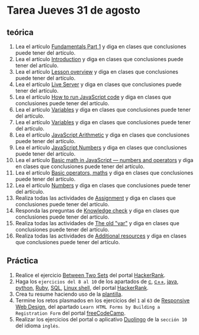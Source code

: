 # Tarea Jueves 31 de agosto

## teórica

1. Lea el artículo [Fundamentals Part 1](https://www.theodinproject.com/lessons/foundations-fundamentals-part-1) y diga en clases que conclusiones puede tener del artículo.
2. Lea el artículo [Introduction](https://www.theodinproject.com/lessons/foundations-fundamentals-part-1#introduction) y diga en clases que conclusiones puede tener del artículo.
3. Lea el artículo [Lesson overview](https://www.theodinproject.com/lessons/foundations-fundamentals-part-1#lesson-overview) y diga en clases que conclusiones puede tener del artículo.
4. Lea el artículo [Live Server](https://marketplace.visualstudio.com/items?itemName=ritwickdey.LiveServer) y diga en clases que conclusiones puede tener del artículo.
5. Lea el artículo [How to run JavaScript code](https://www.theodinproject.com/lessons/foundations-fundamentals-part-1#how-to-run-javascript-code) y diga en clases que conclusiones puede tener del artículo.
6. Lea el artículo [Variables](https://javascript.info/variables) y diga en clases que conclusiones puede tener del artículo.
7. Lea el artículo [Variables](https://www.theodinproject.com/lessons/foundations-fundamentals-part-1#variables) y diga en clases que conclusiones puede tener del artículo.
8. Lea el artículo [JavaScript Arithmetic](https://www.w3schools.com/js/js_arithmetic.asp) y diga en clases que conclusiones puede tener del artículo.
9. Lea el artículo [JavaScript Numbers](https://www.w3schools.com/js/js_numbers.asp) y diga en clases que conclusiones puede tener del artículo.
10. Lea el artículo [Basic math in JavaScript — numbers and operators](https://developer.mozilla.org/en-US/docs/Learn/JavaScript/First_steps/Math) y diga en clases que conclusiones puede tener del artículo.
11. Lea el artículo [Basic operators, maths](https://javascript.info/operators) y diga en clases que conclusiones puede tener del artículo.
12. Lea el artículo [Numbers](https://www.theodinproject.com/lessons/foundations-fundamentals-part-1#numbers) y diga en clases que conclusiones puede tener del artículo.
13. Realiza todas las actividades de [Assignment](https://www.theodinproject.com/lessons/foundations-fundamentals-part-1#assignment) y diga en clases que conclusiones puede tener del artículo.
14. Responda las preguntas de [Knowledge check](https://www.theodinproject.com/lessons/foundations-fundamentals-part-1#knowledge-check) y diga en clases que conclusiones puede tener del artículo.
15. Realiza todas las actividades de [The old "var"](https://javascript.info/var) y diga en clases que conclusiones puede tener del artículo.
16. Realiza todas las actividades de [Additional resources](https://www.theodinproject.com/lessons/foundations-fundamentals-part-1#additional-resources) y diga en clases que conclusiones puede tener del artículo.

## Práctica

1. Realice el ejercicio [Between Two Sets](https://www.hackerrank.com/challenges/between-two-sets/problem?isFullScreen=false) del portal [HackerRank](https://www.hackerrank.com/dashboard).
2. Haga los `ejercicios del 8 al 10` de los apartados de [c](https://www.hackerrank.com/domains/c), [c++](https://www.hackerrank.com/domains/cpp), [java](https://www.hackerrank.com/domains/java), [python](https://www.hackerrank.com/domains/python), [Ruby](https://www.hackerrank.com/domains/ruby), [SQL](https://www.hackerrank.com/domains/sql), [Linux shell](https://www.hackerrank.com/domains/shell), del portal [HackerRank](https://www.hackerrank.com/dashboard).
3. Crea tu resume haciendo uso de la [plantilla](https://docs.google.com/document/d/1jfUa4HGBDjt2peJPQ0Wg1YhdGkCoSysS6QMT4u8bCic/edit?usp=sharing).
4. Termine los retos plasmados en los ejercicios del `1` al `63` de [Responsive Web Design](https://www.freecodecamp.org/learn/2022/responsive-web-design/), del apartado `Learn HTML Forms by Building a Registration Form` del portal [freeCodeCamp](https://www.freecodecamp.org/learn/).
5. Realizar los ejercicios del portal o aplicativo [Duolingo](https://www.duolingo.com/learn) de la `sección 10` del idioma `inglés`.
